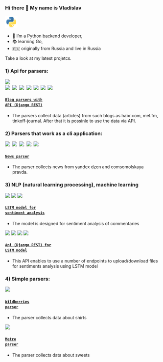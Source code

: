 ### Hi there 👋 My name is Vladislav

<img src="https://github.com/devicons/devicon/raw/master/icons/python/python-original.svg" alt="" width="40" height="40"/> 

- :wrench: I’m a Python backend developer,
- :books: learning Go,
- :ru: originally from Russia and live in Russia


Take a look at my latest projetcs.


### 1) Api for parsers:

<code>![](https://img.shields.io/badge/Celery-5.3.6-green) ![](https://img.shields.io/badge/Redis-red) ![](https://img.shields.io/badge/Django-5.0-lightgreen) ![](https://img.shields.io/badge/Django_REST-3.14.0-lightgreen) ![](https://img.shields.io/badge/Aiohttp-3.9.1-violet) ![](https://img.shields.io/badge/AsyncIO-3.4.3-violet) ![](https://img.shields.io/badge/Docker-blue) ![](https://img.shields.io/badge/DockerCompose-blue)</code> 

#### <code>[Blog parsers with API (Django REST)](https://github.com/iriskin77/Drf_api_parsers)</code>

+ The parsers collect data (articles) from such blogs as habr.com, mel.fm, tinkoff-journal. After that it is possinle to use the data via API.

### 2) Parsers that work as a cli application:

<code>![](https://img.shields.io/badge/Sqlalchemy-2.0.25-brown) ![](https://img.shields.io/badge/APScheduler-3.10.4-blue) ![](https://img.shields.io/badge/Selenium-4.16.0-blue) ![](https://img.shields.io/badge/Aiohttp-3.9.1-violet) ![](https://img.shields.io/badge/AsyncIO-3.4.3-violet)</code>

#### <code>[News parser](https://github.com/iriskin77/y_p)</code>

+ The parser collects news from yandex dzen and comsomolskaya pravda.

### 3) NLP (natural learning processing), machine learning

![](https://img.shields.io/badge/Keras-2.15.0-lightblue) ![](https://img.shields.io/badge/Pandas-2.1.4-white) ![](https://img.shields.io/badge/Pymystem3-0.2.0-yellow) 
#### <code>[LSTM model for sentiment analysis](https://github.com/iriskin77/model_sent_analysis)</code>

+ The model is designed for sentiment analysis of commentaries

![](https://img.shields.io/badge/Django-5.0-lightgreen) ![](https://img.shields.io/badge/Django_REST-3.14.0-lightgreen) ![](https://img.shields.io/badge/Docker-blue) ![](https://img.shields.io/badge/DockerCompose-blue)


#### <code>[Api (Django REST) for LSTM model](https://github.com/iriskin77/text_emotions)</code>

+ This API enables to use a number of endpoints to upload/download files for sentiments analysis using LSTM model

### 4) Simple parsers:

<code>![](https://img.shields.io/badge/Requests-2.31.0-blue)</code>

#### <code>[Wildberries parser](https://github.com/iriskin77/wildberries_parser)</code>

+ The parser collects data about shirts

<code>![](https://img.shields.io/badge/Requests-2.31.0-blue)</code>

#### <code>[Metro parser](https://github.com/iriskin77/wildberries_parser)</code>

+ The parser collects data about sweets




